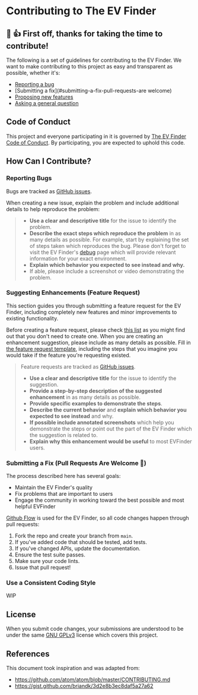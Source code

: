 # Contributing to The EV Finder
## 🎉 👍 First off, thanks for taking the time to contribute! 

The following is a set of guidelines for contributing to the EV Finder. We want to make contributing to this project as easy and transparent as possible, whether it's:

- [Reporting a bug](https://github.com/Ben-Chapman/EVFinder/issues/new?template=bug_report.md)
- [Submitting a fix](#submitting-a-fix-pull-requests-are welcome)
- [Proposing new features](https://github.com/Ben-Chapman/EVFinder/issues/new?template=feature-request.md)
- [Asking a general question](https://github.com/Ben-Chapman/EVFinder/issues/new)

## Code of Conduct

This project and everyone participating in it is governed by [The EV Finder Code of Conduct](CODE_OF_CONDUCT.md). By participating, you are expected to uphold this code. 

## How Can I Contribute?
### Reporting Bugs
Bugs are tracked as [GitHub issues](https://guides.github.com/features/issues/).

When creating a new issue, explain the problem and include additional details to help reproduce the problem:

> - **Use a clear and descriptive title** for the issue to identify the problem.
> - **Describe the exact steps which reproduce the problem** in as many details as possible. For example, start by explaining the set of steps taken which reproduces the bug. Please don't forget to visit the EV Finder's [debug](https://theevfinder.com/debug) page which will provide relevant information for your exact environment.
> - **Explain which behavior you expected to see instead and why.**
> - If able, please include a screenshot or video demonstrating the problem.
  
### Suggesting Enhancements (Feature Request)

This section guides you through submitting a feature request for the EV Finder, including completely new features and minor improvements to existing functionality.

Before creating a feature request, please check [this list](https://github.com/Ben-Chapman/EVFinder/labels/enhancement) as you might find out that you don't need to create one. When you are creating an enhancement suggestion, please include as many details as possible. Fill in [the feature request template](https://github.com/Ben-Chapman/EVFinder/issues/new?template=feature-request.md), including the steps that you imagine you would take if the feature you're requesting existed.

> Feature requests are tracked as [GitHub issues](https://github.com/Ben-Chapman/EVFinder/issues/new?template=feature-request.md).
> 
> * **Use a clear and descriptive title** for the issue to identify the suggestion.
> * **Provide a step-by-step description of the suggested enhancement** in as many details as possible.
> * **Provide specific examples to demonstrate the steps**. 
> * **Describe the current behavior** and **explain which behavior you expected to see instead** and why.
> * **If possible include annotated screenshots** which help you demonstrate the steps or point out the part of the EV Finder which the suggestion is related to. 
> * **Explain why this enhancement would be useful** to most EVFinder users.

### Submitting a Fix (Pull Requests Are Welcome 🙏)
The process described here has several goals:
- Maintain the EV Finder's quality
- Fix problems that are important to users
- Engage the community in working toward the best possible and most helpful EVFinder

[Github Flow](https://guides.github.com/introduction/flow/index.html) is used for the EV Finder, so all code changes happen through pull requests:

1. Fork the repo and create your branch from `main`.
2. If you've added code that should be tested, add tests.
3. If you've changed APIs, update the documentation.
4. Ensure the test suite passes.
5. Make sure your code lints.
6. Issue that pull request!

### Use a Consistent Coding Style
WIP

## License
When you submit code changes, your submissions are understood to be under the same [GNU GPLv3](https://choosealicense.com/licenses/gpl-3.0/) license which covers this project.

## References
This document took inspiration and was adapted from:
  - https://github.com/atom/atom/blob/master/CONTRIBUTING.md
  - https://gist.github.com/briandk/3d2e8b3ec8daf5a27a62
